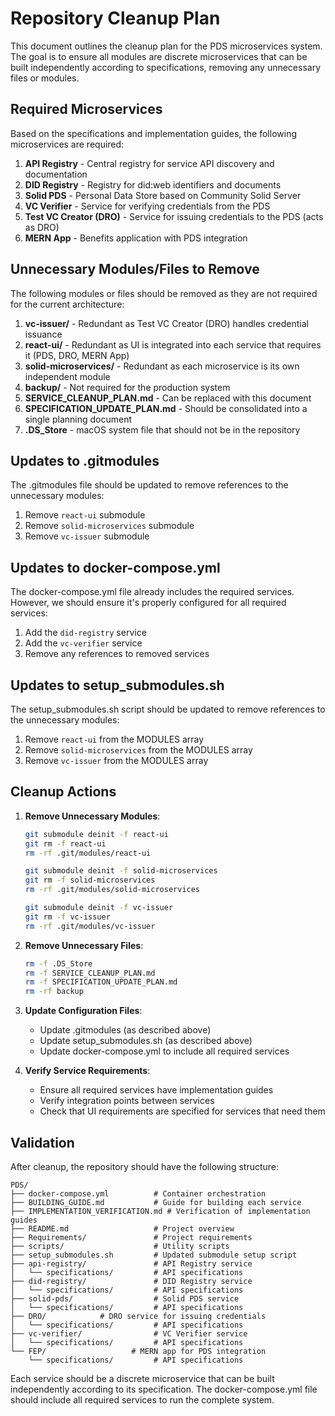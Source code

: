 # Repository Cleanup Plan

This document outlines the cleanup plan for the PDS microservices system. The goal is to ensure all modules are discrete microservices that can be built independently according to specifications, removing any unnecessary files or modules.

## Required Microservices

Based on the specifications and implementation guides, the following microservices are required:

1. **API Registry** - Central registry for service API discovery and documentation
2. **DID Registry** - Registry for did:web identifiers and documents
3. **Solid PDS** - Personal Data Store based on Community Solid Server
4. **VC Verifier** - Service for verifying credentials from the PDS
5. **Test VC Creator (DRO)** - Service for issuing credentials to the PDS (acts as DRO)
6. **MERN App** - Benefits application with PDS integration

## Unnecessary Modules/Files to Remove

The following modules or files should be removed as they are not required for the current architecture:

1. **vc-issuer/** - Redundant as Test VC Creator (DRO) handles credential issuance
2. **react-ui/** - Redundant as UI is integrated into each service that requires it (PDS, DRO, MERN App)
3. **solid-microservices/** - Redundant as each microservice is its own independent module
4. **backup/** - Not required for the production system
5. **SERVICE_CLEANUP_PLAN.md** - Can be replaced with this document
6. **SPECIFICATION_UPDATE_PLAN.md** - Should be consolidated into a single planning document
7. **.DS_Store** - macOS system file that should not be in the repository

## Updates to .gitmodules

The .gitmodules file should be updated to remove references to the unnecessary modules:

1. Remove `react-ui` submodule
2. Remove `solid-microservices` submodule
3. Remove `vc-issuer` submodule

## Updates to docker-compose.yml

The docker-compose.yml file already includes the required services. However, we should ensure it's properly configured for all required services:

1. Add the `did-registry` service
2. Add the `vc-verifier` service
3. Remove any references to removed services

## Updates to setup_submodules.sh

The setup_submodules.sh script should be updated to remove references to the unnecessary modules:

1. Remove `react-ui` from the MODULES array
2. Remove `solid-microservices` from the MODULES array
3. Remove `vc-issuer` from the MODULES array

## Cleanup Actions

1. **Remove Unnecessary Modules**:
   ```bash
   git submodule deinit -f react-ui
   git rm -f react-ui
   rm -rf .git/modules/react-ui

   git submodule deinit -f solid-microservices
   git rm -f solid-microservices
   rm -rf .git/modules/solid-microservices

   git submodule deinit -f vc-issuer
   git rm -f vc-issuer
   rm -rf .git/modules/vc-issuer
   ```

2. **Remove Unnecessary Files**:
   ```bash
   rm -f .DS_Store
   rm -f SERVICE_CLEANUP_PLAN.md
   rm -f SPECIFICATION_UPDATE_PLAN.md
   rm -rf backup
   ```

3. **Update Configuration Files**:
   - Update .gitmodules (as described above)
   - Update setup_submodules.sh (as described above)
   - Update docker-compose.yml to include all required services

4. **Verify Service Requirements**:
   - Ensure all required services have implementation guides
   - Verify integration points between services
   - Check that UI requirements are specified for services that need them

## Validation

After cleanup, the repository should have the following structure:

```
PDS/
├── docker-compose.yml          # Container orchestration
├── BUILDING_GUIDE.md           # Guide for building each service
├── IMPLEMENTATION_VERIFICATION.md # Verification of implementation guides
├── README.md                   # Project overview
├── Requirements/               # Project requirements
├── scripts/                    # Utility scripts
├── setup_submodules.sh         # Updated submodule setup script
├── api-registry/               # API Registry service
│   └── specifications/         # API specifications
├── did-registry/               # DID Registry service
│   └── specifications/         # API specifications
├── solid-pds/                  # Solid PDS service
│   └── specifications/         # API specifications
├── DRO/            # DRO service for issuing credentials
│   └── specifications/         # API specifications
├── vc-verifier/                # VC Verifier service
│   └── specifications/         # API specifications
└── FEP/                   # MERN app for PDS integration
    └── specifications/         # API specifications
```

Each service should be a discrete microservice that can be built independently according to its specification. The docker-compose.yml file should include all required services to run the complete system.
